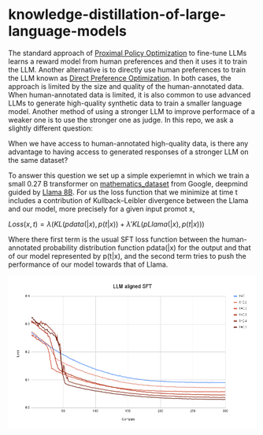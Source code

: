 # knowledge-distillation-of-large-language-models

The standard approach of  [Proximal Policy Optimization](https://arxiv.org/pdf/1707.06347) to fine-tune LLMs learns a reward model from human preferences  and then it uses it to train the LLM. Another alternative is to directly use human preferences to train the LLM known as [Direct Preference Optimization](https://arxiv.org/pdf/2305.18290). In both cases, the approach is limited by the size and quality of the human-annotated data. When human-annotated data is limited, it is also common to use advanced LLMs to generate high-quality synthetic data to train a smaller language model. Another method of using a stronger LLM to improve performace of a weaker one is to use the stronger one as judge. In this repo, we ask a slightly different question:

When we have access to human-annotated high-quality data, is there any advantage to having access to generated responses of a stronger LLM on the same dataset?

To answer this question we set up a simple experiemnt in which we train a small 0.27 B transformer on [mathematics_dataset](https://arxiv.org/pdf/1904.01557) from Google, deepmind guided by [Llama 8B](https://ai.meta.com/blog/meta-llama-3/). For us the loss function that we minimize at time t includes a contribution of Kullback–Leibler divergence between the Llama and our model, more precisely for a given input promot x,

$Loss(x,t) = \lambda( KL(pdata(|x), p(t|x))+\lambda' KL(pLlama(|x), p(t|x)))$

Where there first term is the usual SFT loss function between the  human-annotated probability distribution function pdata(|x) for the output and that of our model represented by p(t|x), and the second term tries to push the performance of our model towards that of Llama.

<center>
<img alt="fig1" width="800px" src="LLM aligned SFT.png">
</center>
